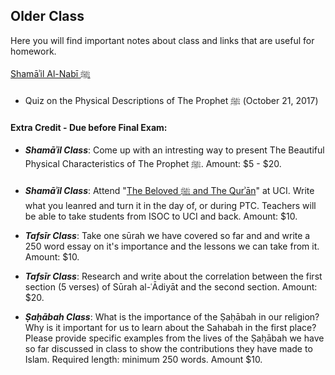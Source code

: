## Older Class

Here you will find important notes about class and links that are useful for homework. 

<a href="https://docs.google.com/document/d/1-EzRI5yUmuXGpIVbbbkTTZytgLP2azMivvRSYm4lZsk/edit?usp=sharing" target="_blank">Shamāʾil Al-Nabī ﷺ</a>

* Quiz on the Physical Descriptions of The Prophet ﷺ (October 21, 2017)


#### Extra Credit - Due before Final Exam:
* **_Shamāʾil Class_**: Come up with an intresting way to present The Beautiful Physical Characteristics of The Prophet ﷺ. Amount: $5 - $20.

* **_Shamāʾil Class_**: Attend "<a href="https://servantsofthebeloved.com/nextevent/thequran.html" target="_blank">The Beloved ﷺ and The Qurʾān</a>" at UCI. Write what you leanred and turn it in the day of, or during PTC. Teachers will be able to take students from ISOC to UCI and back. Amount: $10.

* **_Tafsīr Class_**: Take one sūrah we have covered so far and and write a 250 word essay on it's importance and the lessons we can take from it.  Amount: $10.

* **_Tafsīr Class_**: Research and write about the correlation between the first section (5 verses) of Sūrah al-ʿĀdiyāt and the second section.  Amount: $20.
  
 * **_Ṣaḥābah Class_**: What is the importance of the Ṣaḥābah in our religion? Why is it important for us to learn about the Sahabah in the first place? Please provide specific examples from the lives of the Ṣaḥābah we have so far discussed in class to show the contributions they have made to Islam. Required length: minimum 250 words. Amount $10.
  
